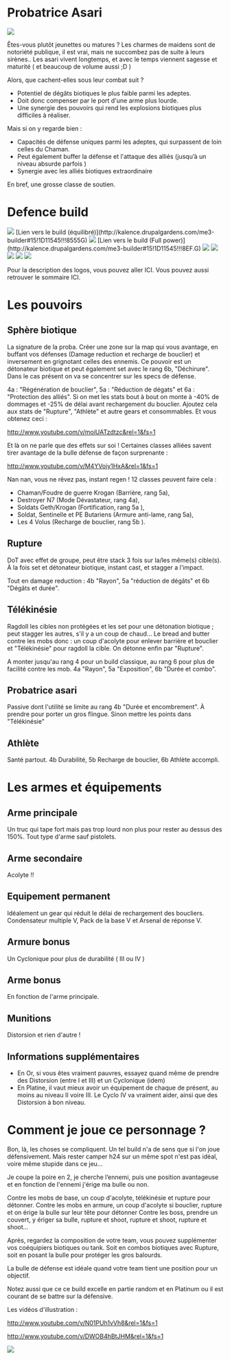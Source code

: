 
Probatrice Asari
================

<img src="http://img15.hostingpics.net/pics/770027dailysketch1118asariadeptbythekarld6uqg4t.jpg" />

Êtes-vous plutôt jeunettes ou matures ? Les charmes de maidens sont de notoriété publique, il est vrai, mais ne succombez pas de suite à leurs sirènes..
Les asari vivent longtemps, et avec le temps viennent sagesse et maturité ( et beaucoup de volume aussi  ;D )

Alors, que cachent-elles sous leur combat suit ?

 * Potentiel de dégâts biotiques le plus faible parmi les adeptes.
 * Doit donc compenser par le port d'une arme plus lourde.
 * Une synergie des pouvoirs qui rend les explosions biotiques plus difficiles à réaliser.

Mais si on y regarde bien :

 * Capacités de défense uniques parmi les adeptes, qui surpassent de loin celles du Chaman.
 * Peut également buffer la défense et l'attaque des alliés (jusqu’à un niveau absurde parfois )
 * Synergie avec les alliés biotiques extraordinaire

En bref, une grosse classe de soutien.

Defence build
=============

<img src="http://img15.hostingpics.net/pics/340736asariequilibre.jpg" />
[Lien vers le build (équilibré)](http://kalence.drupalgardens.com/me3-builder#15!1D11545!!!8555G)

<img src="http://img15.hostingpics.net/pics/749188asarifullpower.jpg" />
[Lien vers le build (Full power)](http://kalence.drupalgardens.com/me3-builder#15!1D11545!!!8EF.G)


<img src="https://raw.githubusercontent.com/tst2005/me3/img/static/img/logo1-or-et-platine.png" />
<img src="https://raw.githubusercontent.com/tst2005/me3/img/static/img/logo2-3etoiles.png" />
<img src="https://raw.githubusercontent.com/tst2005/me3/img/static/img/logo3-jaune.png" />
<img src="https://raw.githubusercontent.com/tst2005/me3/img/static/img/logo4-3etoiles.png" />
<img src="https://raw.githubusercontent.com/tst2005/me3/img/static/img/logo5-3etoiles.png" />

Pour la description des logos, vous pouvez aller ICI. Vous pouvez aussi retrouver le sommaire ICI. 

Les pouvoirs
============

## Sphère biotique

La signature de la proba. Créer une zone sur la map qui vous avantage, en buffant vos défenses (Damage reduction et recharge de bouclier) et inversement en grignotant celles des ennemis.
Ce pouvoir est un détonateur biotique et peut également set avec le rang 6b, "Déchirure".
Dans le cas présent on va se concentrer sur les specs de défense.

4a : "Régénération de bouclier", 5a : "Réduction de dégats" et 6a : "Protection des alliés".
Si on met les stats bout à bout on monte à -40% de dommages et -25% de délai avant rechargement du bouclier.
Ajoutez cela aux stats de "Rupture", "Athlète" et autre gears et consommables. Et vous obtenez ceci :

http://www.youtube.com/v/moiUATzdtzc&rel=1&fs=1

Et là on ne parle que des effets sur soi ! Certaines classes alliées savent tirer avantage de la bulle défense de façon surprenante :

http://www.youtube.com/v/M4YVoiy1HxA&rel=1&fs=1

Nan nan, vous ne rêvez pas, instant regen ! 12 classes peuvent faire cela :
 * Chaman/Foudre de guerre Krogan (Barrière, rang 5a),
 * Destroyer N7 (Mode Dévastateur, rang 4a),
 * Soldats Geth/Krogan (Fortification, rang 5a ),
 * Soldat, Sentinelle et PE Butariens (Armure anti-lame, rang 5a),
 * Les 4 Volus (Recharge de bouclier, rang 5b ).

## Rupture

DoT avec effet de groupe, peut être stack 3 fois sur la/les même(s) cible(s).
À la fois set et détonateur biotique, instant cast, et stagger a l'impact.

Tout en damage reduction : 4b "Rayon", 5a "réduction de dégâts" et 6b "Dégâts et durée".

## Télékinésie

Ragdoll les cibles non protégées et les set pour une détonation biotique ; peut stagger les autres, s'il y a un coup de chaud...
Le bread and butter contre les mobs donc : un coup d'acolyte pour enlever barrière et bouclier et "Télékinésie" pour ragdoll la cible. On détonne enfin par "Rupture".

A monter jusqu'au rang 4 pour un build classique, au rang 6 pour plus de facilité contre les mob.
4a "Rayon", 5a "Exposition", 6b "Durée et combo".

## Probatrice asari

Passive dont l'utilité se limite au rang 4b "Durée et encombrement".
À prendre pour porter un gros flingue. Sinon mettre les points dans "Télékinésie"

## Athlète

Santé partout.
4b Durabilité, 5b Recharge de bouclier, 6b Athlète accompli.

Les armes et équipements
========================

## Arme principale

Un truc qui tape fort mais pas trop lourd non plus pour rester au dessus des 150%.
Tout type d'arme sauf pistolets.

## Arme secondaire

Acolyte !!

## Equipement permanent

Idéalement un gear qui réduit le délai de rechargement des boucliers.
Condensateur multiple V, Pack de la base V et Arsenal de réponse V.

## Armure bonus

Un Cyclonique pour plus de durabilité ( III ou IV )

## Arme bonus

En fonction de l'arme principale.

## Munitions

Distorsion et rien d'autre !

## Informations supplémentaires

 * En Or, si vous êtes vraiment pauvres, essayez quand même de prendre des Distorsion (entre I et III) et un Cyclonique (idem)
 * En Platine, il vaut mieux avoir un équipement de chaque de présent, au moins au niveau II voire III. Le Cyclo IV va vraiment aider, ainsi que des Distorsion à bon niveau.

Comment je joue ce personnage ?
===============================

Bon, là, les choses se compliquent. Un tel build n'a de sens que si l'on joue défensivement.
Mais rester camper h24 sur un même spot n'est pas idéal, voire même stupide dans ce jeu...

Je coupe la poire en 2, je cherche l’ennemi, puis une position avantageuse et en fonction de l'ennemi j'érige ma bulle ou non.

Contre les mobs de base, un coup d'acolyte, télékinésie et rupture pour détonner.
Contre les mobs en armure, un coup d'acolyte si bouclier, rupture et on érige la bulle sur leur tête pour détonner
Contre les boss, prendre un couvert, y ériger sa bulle, rupture et shoot, rupture et shoot, rupture et shoot...

Après, regardez la composition de votre team, vous pouvez supplémenter vos coéquipiers biotiques ou tank.
Soit en combos biotiques avec Rupture, soit en posant la bulle pour protéger les gros balourds.

La bulle de défense est idéale quand votre team tient une position pour un objectif.

Notez aussi que ce ce build excelle en partie random et en Platinum ou il est courant de se battre sur la défensive.

Les vidéos d'illustration :

http://www.youtube.com/v/N01PUh1vVh8&rel=1&fs=1

http://www.youtube.com/v/DWOB4hBtJHM&rel=1&fs=1

<img src="http://img11.hostingpics.net/pics/444107samshepareyouallrightteaserbyfishbone76d62lohz.png" />

